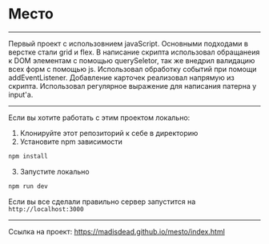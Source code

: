 # Место

___________

Первый проект с использовнием javaScript. Основными подходами в верстке стали grid и flex.
В написание скрипта использовал обращанеия к DOM элементам с помощью querySeletor, так же
внедрил валидацию всех форм с помощью js. Использовал обработку событий при помощи addEventListener.
Добавление карточек реализовал напрямую из скрипта. Использовал регулярное выражение
для написания патерна у input'а.

___________

Если вы хотите работать с этим проектом локально:

1. Клонируйте этот репозиторий к себе в директорию
2. Установите npm зависимости

```sh
npm install
```

3. Запустите локально

```sh
npm run dev
```

Если вы все сделали правильно сервер запустится на
`http://localhost:3000`

___________

Ссылка на проект: https://madisdead.github.io/mesto/index.html
